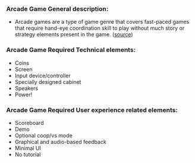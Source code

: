 ### Arcade Game General description:
-	Arcade games are a type of game genre that covers fast-paced games that require hand-eye coordination skill to play without much story or strategy elements present in the game. ([source](https://armorgamesstudios.com/news/making-a-great-arcade-game/))

### Arcade Game Required Technical elements: 
-	Coins 
-	Screen
-	Input device/controller
-	Specially designed cabinet
-	Speakers
-	Power!

### Arcade Game Required User experience related elements: 
-	Scoreboard
-	Demo
-	Optional coop/vs mode
-	Graphical and audio-based feedback
-	Minimal UI
-	No tutorial

